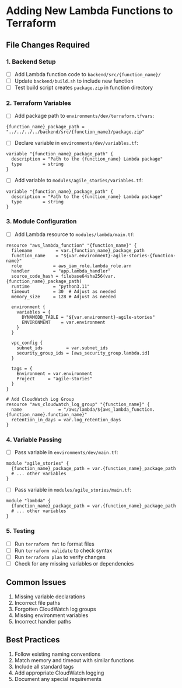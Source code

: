# Adding New Lambda Functions to Terraform

## File Changes Required

### 1. Backend Setup
- [ ] Add Lambda function code to `backend/src/{function_name}/`
- [ ] Update `backend/build.sh` to include new function
- [ ] Test build script creates `package.zip` in function directory

### 2. Terraform Variables
- [ ] Add package path to `environments/dev/terraform.tfvars`:
```hcl
{function_name}_package_path = "../../../../backend/src/{function_name}/package.zip"
```

- [ ] Declare variable in `environments/dev/variables.tf`:
```hcl
variable "{function_name}_package_path" {
  description = "Path to the {function_name} Lambda package"
  type        = string
}
```

- [ ] Add variable to `modules/agile_stories/variables.tf`:
```hcl
variable "{function_name}_package_path" {
  description = "Path to the {function_name} Lambda package"
  type        = string
}
```

### 3. Module Configuration
- [ ] Add Lambda resource to `modules/lambda/main.tf`:
```hcl
resource "aws_lambda_function" "{function_name}" {
  filename         = var.{function_name}_package_path
  function_name    = "${var.environment}-agile-stories-{function-name}"
  role            = aws_iam_role.lambda_role.arn
  handler         = "app.lambda_handler"
  source_code_hash = filebase64sha256(var.{function_name}_package_path)
  runtime         = "python3.11"
  timeout         = 30  # Adjust as needed
  memory_size     = 128 # Adjust as needed

  environment {
    variables = {
      DYNAMODB_TABLE = "${var.environment}-agile-stories"
      ENVIRONMENT    = var.environment
    }
  }

  vpc_config {
    subnet_ids         = var.subnet_ids
    security_group_ids = [aws_security_group.lambda.id]
  }

  tags = {
    Environment = var.environment
    Project     = "agile-stories"
  }
}

# Add CloudWatch Log Group
resource "aws_cloudwatch_log_group" "{function_name}" {
  name              = "/aws/lambda/${aws_lambda_function.{function_name}.function_name}"
  retention_in_days = var.log_retention_days
}
```

### 4. Variable Passing
- [ ] Pass variable in `environments/dev/main.tf`:
```hcl
module "agile_stories" {
  {function_name}_package_path = var.{function_name}_package_path
  # ... other variables
}
```

- [ ] Pass variable in `modules/agile_stories/main.tf`:
```hcl
module "lambda" {
  {function_name}_package_path = var.{function_name}_package_path
  # ... other variables
}
```

### 5. Testing
- [ ] Run `terraform fmt` to format files
- [ ] Run `terraform validate` to check syntax
- [ ] Run `terraform plan` to verify changes
- [ ] Check for any missing variables or dependencies

## Common Issues
1. Missing variable declarations
2. Incorrect file paths
3. Forgotten CloudWatch log groups
4. Missing environment variables
5. Incorrect handler paths

## Best Practices
1. Follow existing naming conventions
2. Match memory and timeout with similar functions
3. Include all standard tags
4. Add appropriate CloudWatch logging
5. Document any special requirements
